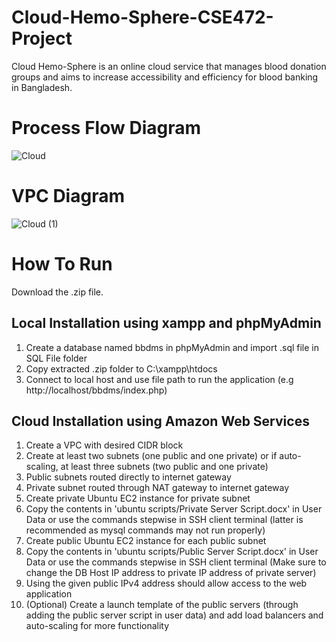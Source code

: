 # Cloud-Hemo-Sphere-CSE472-Project
Cloud Hemo-Sphere is an online cloud service that manages blood donation groups and aims to increase accessibility and efficiency for blood banking in Bangladesh.

# Process Flow Diagram
![Cloud](https://github.com/JoyitaF/Cloud-Hemo-Sphere-CSE472-Project/assets/115023961/0d100575-08cb-4a3b-8d7b-aa95415af871)

# VPC Diagram
![Cloud (1)](https://github.com/JoyitaF/Cloud-Hemo-Sphere-CSE472-Project/assets/115023961/f11eb366-2dc3-4c0f-ba19-693c3394b23c)

# How To Run
Download the .zip file.


## Local Installation using xampp and phpMyAdmin 
1. Create a database named bbdms in phpMyAdmin and import .sql file in SQL File folder
3. Copy extracted .zip folder to C:\xampp\htdocs
4. Connect to local host and use file path to run the application (e.g http://localhost/bbdms/index.php)

## Cloud Installation using Amazon Web Services
1. Create a VPC with desired CIDR block
2. Create at least two subnets (one public and one private) or if auto-scaling, at least three subnets (two public and one private)
3. Public subnets routed directly to internet gateway
4. Private subnet routed through NAT gateway to internet gateway
5. Create private Ubuntu EC2 instance for private subnet
6. Copy the contents in 'ubuntu scripts/Private Server Script.docx' in User Data or use the commands stepwise in SSH client terminal (latter is recommended as mysql commands may not run properly)
7. Create public Ubuntu EC2 instance for each public subnet
6. Copy the contents in 'ubuntu scripts/Public Server Script.docx' in User Data or use the commands stepwise in SSH client terminal (Make sure to change the DB Host IP address to private IP address of private server)
8. Using the given public IPv4 address should allow access to the web application
9. (Optional) Create a launch template of the public servers (through adding the public server script in user data) and add load balancers and auto-scaling for more functionality

